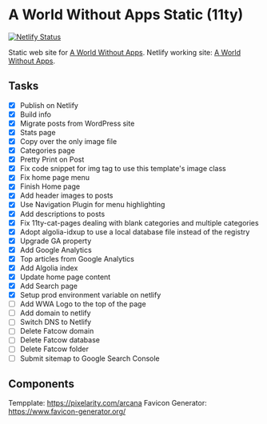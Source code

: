 # A World Without Apps Static (11ty)

[![Netlify Status](https://api.netlify.com/api/v1/badges/8217dd04-95bb-4618-bea9-a3551d0b922d/deploy-status)](https://app.netlify.com/sites/world-without-apps/deploys)

Static web site for [A World Without Apps](https://aworldwithoutappc.com).
Netlify working site: [A World Without Apps](https://world-without-apps.netlify.app).

## Tasks

* [x] Publish on Netlify
* [x] Build info
* [x] Migrate posts from WordPress site
* [x] Stats page
* [x] Copy over the only image file
* [x] Categories page 
* [x] Pretty Print on Post
* [x] Fix code snippet for img tag to use this template's image class
* [x] Fix home page menu
* [x] Finish Home page
* [x] Add header images to posts
* [x] Use Navigation Plugin for menu highlighting
* [x] Add descriptions to posts
* [x] Fix 11ty-cat-pages dealing with blank categories and multiple categories
* [x] Adopt algolia-idxup to use a local database file instead of the registry
* [x] Upgrade GA property
* [x] Add Google Analytics
* [x] Top articles from Google Analytics
* [x] Add Algolia index
* [x] Update home page content
* [x] Add Search page
* [x] Setup prod environment variable on netlify
* [ ] Add WWA Logo to the top of the page
* [ ] Add domain to netlify
* [ ] Switch DNS to Netlify
* [ ] Delete Fatcow domain
* [ ] Delete Fatcow database
* [ ] Delete Fatcow folder
* [ ] Submit sitemap to Google Search Console

## Components

Tempplate: https://pixelarity.com/arcana
Favicon Generator: https://www.favicon-generator.org/
